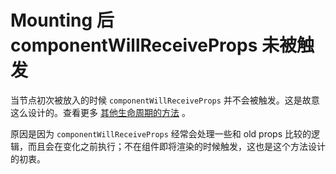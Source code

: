 # Mounting 后 componentWillReceiveProps 未被触发



当节点初次被放入的时候 `componentWillReceiveProps` 并不会被触发。这是故意这么设计的。查看更多 [其他生命周期的方法](/react/docs/component-specs.html) 。

原因是因为 `componentWillReceiveProps` 经常会处理一些和 old props 比较的逻辑，而且会在变化之前执行；不在组件即将渲染的时候触发，这也是这个方法设计的初衷。